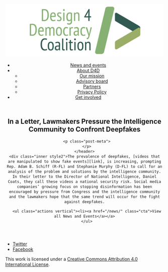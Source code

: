 <!DOCTYPE html>
<html lang="en_US"><head>
  <meta charset="utf-8">
  <meta http-equiv="X-UA-Compatible" content="IE=edge">
  <meta name="viewport" content="width=device-width, initial-scale=1">
  <link rel="apple-touch-icon" sizes="180x180" href="/assets/favicon/apple-touch-icon.png">
  <link rel="icon" type="image/png" sizes="32x32" href="/assets/favicon/favicon-32x32.png">
  <link rel="icon" type="image/png" sizes="16x16" href="/assets/favicon/favicon-16x16.png">
  <link rel="manifest" href="/site.webmanifest">
  <link rel="mask-icon" href="/assets/favicon/safari-pinned-tab.svg" color="#5bbad5">
  <meta name="msapplication-TileColor" content="#00aba9">
  <meta name="theme-color" content="#ffffff">

  
  <!-- Begin Jekyll SEO tag v2.4.0 -->
<title>In a Letter, Lawmakers Pressure the Intelligence Community to Confront Deepfakes | Design 4 Democracy</title>
<meta name="generator" content="Jekyll v3.7.3" />
<meta property="og:title" content="In a Letter, Lawmakers Pressure the Intelligence Community to Confront Deepfakes" />
<meta property="og:locale" content="en_US" />
<meta name="description" content="The prevalence of deepfakes, videos that are manipulated to show fake events, is increasing, prompting Rep. Adam B. Schiff (R-FL) and Stephanie Murphy (D-FL) to call for an analysis of the problem and solutions by the intelligence community. In their letter to the Director of National Intelligence, Daniel Coats, they call these videos a national security risk. Social media companies’ growing focus on stopping disinformation has been encouraged by pressure from Congress and the intelligence community and the lawmakers hope that the same trend will occur for the fight against deepfakes." />
<meta property="og:description" content="The prevalence of deepfakes, videos that are manipulated to show fake events, is increasing, prompting Rep. Adam B. Schiff (R-FL) and Stephanie Murphy (D-FL) to call for an analysis of the problem and solutions by the intelligence community. In their letter to the Director of National Intelligence, Daniel Coats, they call these videos a national security risk. Social media companies’ growing focus on stopping disinformation has been encouraged by pressure from Congress and the intelligence community and the lawmakers hope that the same trend will occur for the fight against deepfakes." />
<link rel="canonical" href="https://design4democracy.org/news/In-a-Letter-Lawmakers-Pressure-the-Intelligence-Community-to-Confront-Deepfakes.html" />
<meta property="og:url" content="https://design4democracy.org/news/In-a-Letter-Lawmakers-Pressure-the-Intelligence-Community-to-Confront-Deepfakes.html" />
<meta property="og:site_name" content="Design 4 Democracy" />
<meta property="og:type" content="article" />
<meta property="article:published_time" content="2018-09-14T00:00:00-04:00" />
<meta name="twitter:card" content="summary" />
<meta name="twitter:site" content="@design4dem" />
<meta name="google-site-verification" content="" />
<script type="application/ld+json">
{"description":"The prevalence of deepfakes, videos that are manipulated to show fake events, is increasing, prompting Rep. Adam B. Schiff (R-FL) and Stephanie Murphy (D-FL) to call for an analysis of the problem and solutions by the intelligence community. In their letter to the Director of National Intelligence, Daniel Coats, they call these videos a national security risk. Social media companies’ growing focus on stopping disinformation has been encouraged by pressure from Congress and the intelligence community and the lawmakers hope that the same trend will occur for the fight against deepfakes.","@type":"BlogPosting","url":"https://design4democracy.org/news/In-a-Letter-Lawmakers-Pressure-the-Intelligence-Community-to-Confront-Deepfakes.html","publisher":{"@type":"Organization","logo":{"@type":"ImageObject","url":"https://design4democracy.org/assets/img/logos/d4d-logo.png"}},"headline":"In a Letter, Lawmakers Pressure the Intelligence Community to Confront Deepfakes","dateModified":"2018-09-14T00:00:00-04:00","datePublished":"2018-09-14T00:00:00-04:00","mainEntityOfPage":{"@type":"WebPage","@id":"https://design4democracy.org/news/In-a-Letter-Lawmakers-Pressure-the-Intelligence-Community-to-Confront-Deepfakes.html"},"@context":"http://schema.org"}</script>
<!-- End Jekyll SEO tag -->

  <link rel="stylesheet" href="/tarteaucitron/css/tarteaucitron.css">
  <link rel="stylesheet" href="/assets/main.css">

  <link type="application/atom+xml" rel="alternate" href="https://design4democracy.org/feed.xml" title="Design 4 Democracy" />

</head>
<body>
  <!-- Wrapper -->
  <div id="wrapper"><header class="" role="banner" id="header">
    <!-- Logo -->
    <div class="logo">
      <a class="site-title" rel="author" href="/"><img src="/assets/img/d4d-logo.png" alt="Design 4 Democracy" /></a>
    </div><!-- to do: figure out how to manage dropdown -->
      <!-- Nav -->
      <nav id="nav"><ul><li class="current">
            <a class="page-link" href="/news/">
              News and events
            </a></li><li class="">
            <a class="page-link icon fa-angle-down" href="/areas-focus/">
              About D4D
            </a><ul><li>
                  <a href="/areas-focus/">
                    Our mission
                  </a>
              </li><li>
                  <a href="/advisory-board/">
                    Advisory board
                  </a>
              </li><li>
                  <a href="/tech-supporting-partners/">
                    Partners
                  </a>
              </li><li>
                  <a href="/privacy-policy.html">
                    Privacy Policy
                  </a>
              </li></ul></li><li class="">
            <a class="page-link" href="/join-us/">
              Get involved
            </a></li></ul></nav></header>
<section class="main alt event" aria-label="Content">
    <header>
      <h2 class="post-title">In a Letter, Lawmakers Pressure the Intelligence Community to Confront Deepfakes</h2>
      

      <p class="post-meta">
      </p>
    </header>
    <div class="inner style2">The prevalence of deepfakes, [videos that are manipulated to show fake events][link], is increasing, prompting Rep. Adam B. Schiff (R-FL) and Stephanie Murphy (D-FL) to call for an analysis of the problem and solutions by the intelligence community. In their letter to the Director of National Intelligence, Daniel Coats, they call these videos a national security risk. Social media companies’ growing focus on stopping disinformation has been encouraged by pressure from Congress and the intelligence community and the lawmakers hope that the same trend will occur for the fight against deepfakes.

[link]: https://www.washingtonpost.com/news/powerpost/paloma/the-cybersecurity-202/2018/09/14/the-cybersecurity-202-lawmakers-want-intelligence-chiefs-to-help-counter-threat-from-doctored-videos/5b9a97fd1b326b47ec9595b6/?utm_term=.14908678ca57


      <ul class="actions vertical"><li><a href="/news/" class="cta">View all News and Events</a></a>
      </ul>
  </div>
</section>
<footer id="footer" class="accent3">
  <ul class="icons">
    <li><a href="https://twitter.com/design4dem" class="icon alt fa-twitter"><span class="label">Twitter</span></a></li>
    <li><a href="https://www.facebook.com/Design4Democracy" class="icon alt fa-facebook"><span class="label">Facebook</span></a></li>
    <!--li><a href="#" class="icon alt fa-instagram"><span class="label">Instagram</span></a></li>
    <li><a href="#" class="icon alt fa-github"><span class="label">GitHub</span></a></li>
    <li><a href="#" class="icon alt fa-phone"><span class="label">Phone</span></a></li>
    <li><a href="#" class="icon alt fa-envelope-o"><span class="label">Email</span></a></li-->
  </ul>
  <p class="copyright">This work is licensed under a <a rel="license" href="http://creativecommons.org/licenses/by/4.0/">Creative Commons Attribution 4.0 International License</a>.</p>
</footer>
</div><!-- /wrapper -->
  <!-- Scripts -->
    <script src="/assets/js/scripts.min.js"></script><script src="/tarteaucitron/tarteaucitron.js"></script>
    <script type="text/javascript">
    (function($) {
      $(document).ready(function(){
        tarteaucitron.init({
          "hashtag": "#tarteaucitron", /* Automatically open the panel with the hashtag */
          "highPrivacy": false, /* disabling the auto consent feature on navigation? */
          "orientation": "top", /* the big banner should be on 'top' or 'bottom'? */
          "adblocker": false, /* Display a message if an adblocker is detected */
          "showAlertSmall": true, /* show the small banner on bottom right? */
          "cookieslist": true, /* Display the list of cookies installed ? */
          "removeCredit": false, /* remove the credit link? */
          //"cookieDomain": ".example.com" /* Domain name on which the cookie for the subdomains will be placed */
        });
      });
    })(jQuery);
    </script><script type="text/javascript">
  tarteaucitron.user.analyticsUa = 'UA-120811815-1';
  tarteaucitron.user.analyticsMore = function () { /* add here your optionnal ga.push() */ };
  (tarteaucitron.job = tarteaucitron.job || []).push('analytics');
</script></body>

</html>
